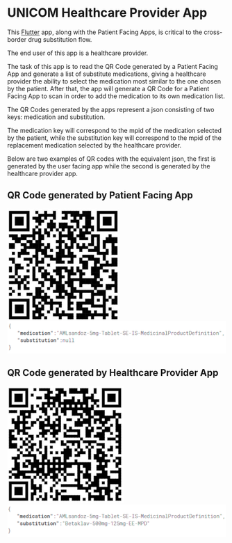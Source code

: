 # UNICOM Healthcare Provider App

This [Flutter](https://docs.flutter.dev/get-started/install) app, along with the Patient Facing Apps, is critical to the cross-border drug substitution flow. 

The end user of this app is a healthcare provider.

The task of this app is to read the QR Code generated by a Patient Facing App and generate a list of substitute 
medications, giving a healthcare provider the ability to select the medication most similar to the one chosen by the 
patient. After that, the app will generate a QR Code for a Patient Facing App to scan in order to add the medication 
to its own medication list.

The QR Codes generated by the apps represent a json consisting of two keys: medication and substitution.

The medication key will correspond to the mpid of the medication selected by the patient, while the substitution key 
will correspond to the mpid of the replacement medication selected by the healthcare provider.

Below are two examples of QR codes with the equivalent json, the first is generated by the user facing app while the 
second is generated by the healthcare provider app.

## QR Code generated by Patient Facing App
![QR Code generated by Patient Facing App](./docs/QR_code_generated_by_the_patient_facing_app.png "QR Code generated by Patient Facing App")
![JSON of QR Code generated by Patient Facing App](./docs/QR_code_generated_by_the_patient_facing_app_JSON.png "JSON of QR Code generated by Patient Facing App")

## QR Code generated by Healthcare Provider App
![QR Code generated by Healthcare Provider App](./docs/QR_code_generated_by_the_healthcare_provider_app.png "QR Code generated by Healthcare Provider App")
![JSON of QR Code generated by Healthcare Provider App](./docs/QR_code_generated_by_the_healthcare_provider_app_JSON.png "JSON of QR Code generated by Healthcare Provider App")
